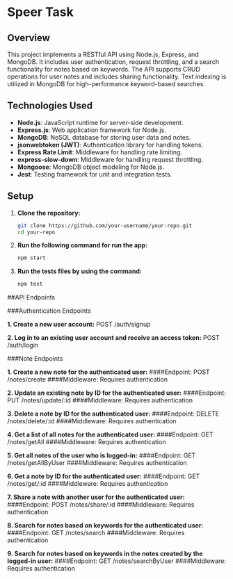 # Speer Task

## Overview

This project implements a RESTful API using Node.js, Express, and MongoDB. It includes user authentication, request throttling, and a search functionality for notes based on keywords. The API supports CRUD operations for user notes and includes sharing functionality. Text indexing is utilized in MongoDB for high-performance keyword-based searches.

## Technologies Used

- **Node.js**: JavaScript runtime for server-side development.
- **Express.js**: Web application framework for Node.js.
- **MongoDB**: NoSQL database for storing user data and notes.
- **jsonwebtoken (JWT)**: Authentication library for handling tokens.
- **Express Rate Limit**: Middleware for handling rate limiting.
- **express-slow-down**: Middleware for handling request throttling.
- **Mongoose**: MongoDB object modeling for Node.js.
- **Jest**: Testing framework for unit and integration tests.

## Setup

1. **Clone the repository:**
   ```bash
   git clone https://github.com/your-username/your-repo.git
   cd your-repo

2. **Run the following command for run the app:**
   ```bash
   npm start

3. **Run the tests files by using the command:**
   ```bash
   npm test

##API Endpoints

###Authentication Endpoints

**1. Create a new user account:**
POST /auth/signup

**2. Log in to an existing user account and receive an access token:**
POST /auth/login

###Note Endpoints

**1. Create a new note for the authenticated user:**
####Endpoint:
POST /notes/create
####Middleware:
Requires authentication

**2. Update an existing note by ID for the authenticated user:**
####Endpoint:
PUT /notes/update/:id
####Middleware:
Requires authentication

**3. Delete a note by ID for the authenticated user:**
####Endpoint:
DELETE /notes/delete/:id
####Middleware:
Requires authentication

**4. Get a list of all notes for the authenticated user:**
####Endpoint:
GET /notes/getAll
####Middleware:
Requires authentication

**5. Get all notes of the user who is logged-in:**
####Endpoint:
GET /notes/getAllByUser
####Middleware:
Requires authentication

**6. Get a note by ID for the authenticated user:**
####Endpoint:
GET /notes/get/:id
####Middleware:
Requires authentication

**7. Share a note with another user for the authenticated user:**
####Endpoint:
POST /notes/share/:id
####Middleware:
Requires authentication

**8. Search for notes based on keywords for the authenticated user:**
####Endpoint:
GET /notes/search
####Middleware:
Requires authentication

**9. Search for notes based on keywords in the notes created by the logged-in user:**
####Endpoint:
GET /notes/searchByUser
####Middleware:
Requires authentication
